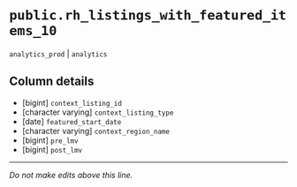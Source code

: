 # `public.rh_listings_with_featured_items_10`
`analytics_prod` | `analytics`

## Column details
* [bigint]    `context_listing_id`
* [character varying] `context_listing_type`
* [date]      `featured_start_date`
* [character varying] `context_region_name`
* [bigint]    `pre_lmv`
* [bigint]    `post_lmv`

-------------------------------------------------------------------------------
*Do not make edits above this line.*
